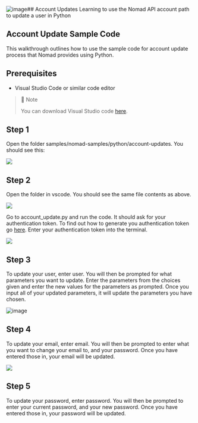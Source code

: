 ![image](https://github.com/Nomad-Media/samples/assets/47163171/5df70874-ba6e-4d4e-bf95-829d78863eb6)## Account Updates
Learning to use the Nomad API account path to update a user in Python

## Account Update Sample Code

This walkthrough outlines how to use the sample code for account update process that Nomad provides using Python.

## Prerequisites

- Visual Studio Code or similar code editor

> 📘 Note
> 
> You can download Visual Studio code [here](https://code.visualstudio.com/).

## Step 1

Open the folder  samples/nomad-samples/python/account-updates. You should see this:

![](https://files.readme.io/389cc47-image.png)

## Step 2

Open the folder in vscode. You should see the same file contents as above.

![](https://files.readme.io/c5457bd-image.png)

Go to account_update.py and run the code. It should ask for your authentication token. To find out how to generate you authentication token go [here](https://github.com/Nomad-Media/samples/blob/main/nomad-samples/js/account-authenticaton/Readme.md). Enter your authentication token into the terminal.

![](https://files.readme.io/3bb49f2-image.png)

## Step 3

To update your user, enter user. You will then be prompted for what parameters you want to update. Enter the parameters from the choices given and enter the new values for the parameters as prompted. Once you input all of your updated parameters, it will update the parameters you have chosen.

![image](https://github.com/Nomad-Media/samples/assets/47163171/f9b3434a-5851-49a2-8f0c-6849d5d89af4)

## Step 4

To update your email, enter email. You will then be prompted to enter what you want to change your email to, and your password. Once you have entered those in, your email will be updated.

![](https://files.readme.io/7b019be-image.png)

## Step 5

To update your password, enter password. You will then be prompted to enter your current password, and your new password. Once you have entered those in, your password will be updated.
